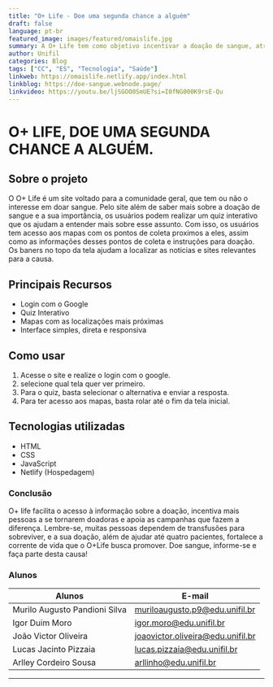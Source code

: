 ```yaml
---
title: "O+ Life - Doe uma segunda chance a alguém"
draft: false
language: pt-br
featured_image: images/featured/omaislife.jpg 
summary: A O+ Life tem como objetivo incentivar a doação de sangue, através de um mapeamento dos centros de coleta de sangue em Londrina, os horários que esses centros de coleta atendem e sua localização, além de estimular de diferentes formas, a comunidade a contribuir com a doação de sangue.
author: Unifil
categories: Blog
tags: ["CC", "ES", "Tecnologia", "Saúde"]
linkweb: https://omaislife.netlify.app/index.html
linkblog: https://doe-sangue.webnode.page/
linkvideo: https://youtu.be/ljSGOO0SmUE?si=I0fNG000K9rsE-Qu
---
```


# O+ LIFE, DOE UMA SEGUNDA CHANCE A ALGUÉM.

## Sobre o projeto
O O+ Life é um site voltado para a comunidade geral, que tem ou não o interesse em doar sangue. Pelo site além de saber mais sobre a doação de sangue e a sua importância, os usuários podem realizar um quiz interativo que os ajudam a entender mais sobre esse assunto. Com isso, os usuários tem acesso aos mapas com os pontos de coleta proximos a eles, assim como as informações desses pontos de coleta e instruções para doação. Os baners no topo da tela ajudam a localizar as noticias e sites relevantes para a causa.

## Principais Recursos
- Login com o Google
- Quiz Interativo
- Mapas com as localizações mais próximas
- Interface simples, direta e responsiva

## Como usar
1. Acesse o site e realize o login com o google.
2. selecione qual tela quer ver primeiro.
3. Para o quiz, basta selecionar o alternativa e enviar a resposta.
4. Para ter acesso aos mapas, basta rolar até o fim da tela inicial.

## Tecnologias utilizadas
- HTML
- CSS
- JavaScript
- Netlify (Hospedagem)

### Conclusão
O+ life facilita o acesso à informação sobre a doação, incentiva mais pessoas a se tornarem doadoras e apoia as campanhas que fazem a diferença. Lembre-se, muitas pessoas dependem de transfusões para sobreviver, e a sua doação, além de ajudar até quatro pacientes, fortalece a corrente de vida que o O+Life busca promover. Doe sangue, informe-se e faça parte desta causa!

### Alunos
| Alunos                         | E-mail                            |
| ------------------------------ | --------------------------------- |
| Murilo Augusto Pandioni Silva  | muriloaugusto.p9@edu.unifil.br    |
| Igor Duim Moro                 | igor.moro@edu.unifil.br           |
| João Victor Oliveira           | joaovictor.oliveira@edu.unifil.br |
| Lucas Jacinto Pizzaia          | lucas.pizzaia@edu.unifil.br       |
| Arlley Cordeiro Sousa          | arllinho@edu.unifil.br            |

---
